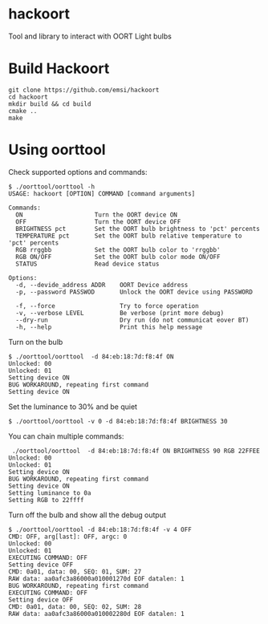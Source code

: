 # hackoort
Tool and library to interact with OORT Light bulbs


Build Hackoort
=============

```
git clone https://github.com/emsi/hackoort
cd hackoort
mkdir build && cd build
cmake ..
make
```

Using oorttool
==============

Check supported options and commands:
```
$ ./oorttool/oorttool -h
USAGE: hackoort [OPTION] COMMAND [command arguments]

Commands:
  ON                    Turn the OORT device ON
  OFF                   Turn the OORT device OFF
  BRIGHTNESS pct        Set the OORT bulb brightness to 'pct' percents
  TEMPERATURE pct       Set the OORT bulb relative temperature to 'pct' percents
  RGB rrggbb            Set the OORT bulb color to 'rrggbb'
  RGB ON/OFF            Set the OORT bulb color mode ON/OFF
  STATUS                Read device status

Options:
  -d, --devide_address ADDR    OORT Device address
  -p, --password PASSWOD       Unlock the OORT device using PASSWORD

  -f, --force                  Try to force operation
  -v, --verbose LEVEL          Be verbose (print more debug)
  --dry-run                    Dry run (do not communicat eover BT)
  -h, --help                   Print this help message
```
Turn on the bulb
```
$ ./oorttool/oorttool  -d 84:eb:18:7d:f8:4f ON
Unlocked: 00
Unlocked: 01
Setting device ON
BUG WORKAROUND, repeating first command
Setting device ON
```
Set the luminance to 30% and be quiet
```
$ ./oorttool/oorttool -v 0 -d 84:eb:18:7d:f8:4f BRIGHTNESS 30
```
You can chain multiple commands:
```
 ./oorttool/oorttool  -d 84:eb:18:7d:f8:4f ON BRIGHTNESS 90 RGB 22FFEE
Unlocked: 00
Unlocked: 01
Setting device ON
BUG WORKAROUND, repeating first command
Setting device ON
Setting luminance to 0a
Setting RGB to 22ffff
```
Turn off the bulb and show all the debug output
```
$ ./oorttool/oorttool -d 84:eb:18:7d:f8:4f -v 4 OFF
CMD: OFF, arg[last]: OFF, argc: 0
Unlocked: 00
Unlocked: 01
EXECUTING COMMAND: OFF
Setting device OFF
CMD: 0a01, data: 00, SEQ: 01, SUM: 27
RAW data: aa0afc3a86000a010001270d EOF datalen: 1
BUG WORKAROUND, repeating first command
EXECUTING COMMAND: OFF
Setting device OFF
CMD: 0a01, data: 00, SEQ: 02, SUM: 28
RAW data: aa0afc3a86000a010002280d EOF datalen: 1
```
